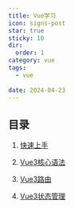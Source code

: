 ```yaml
---
title: Vue学习
icon: signs-post
star: true
sticky: 10
dir:
  order: 1
category: vue
tags:
  - vue
  
date: 2024-04-23
---
```


## 目录

1. [快速上手](vue-guide.md)

2. [Vue3核心语法](vue-core.md)

3. [Vue3路由](vue-route.md)
 
4. [Vue3状态管理](vue-pinia.md)